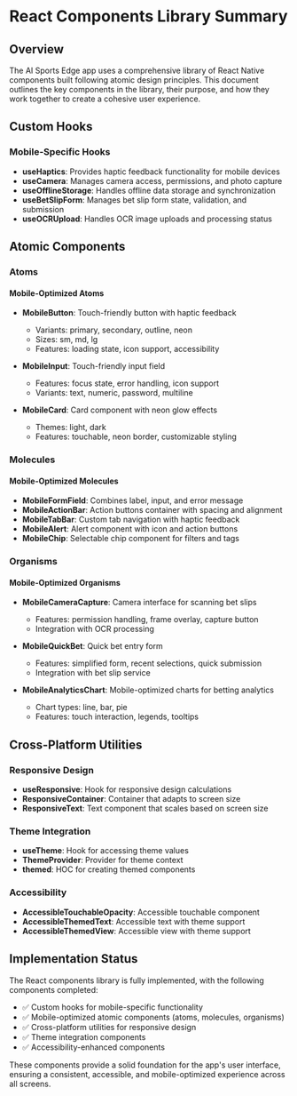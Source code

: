 # React Components Library Summary

## Overview

The AI Sports Edge app uses a comprehensive library of React Native components built following atomic design principles. This document outlines the key components in the library, their purpose, and how they work together to create a cohesive user experience.

## Custom Hooks

### Mobile-Specific Hooks

- **useHaptics**: Provides haptic feedback functionality for mobile devices
- **useCamera**: Manages camera access, permissions, and photo capture
- **useOfflineStorage**: Handles offline data storage and synchronization
- **useBetSlipForm**: Manages bet slip form state, validation, and submission
- **useOCRUpload**: Handles OCR image uploads and processing status

## Atomic Components

### Atoms

#### Mobile-Optimized Atoms

- **MobileButton**: Touch-friendly button with haptic feedback

  - Variants: primary, secondary, outline, neon
  - Sizes: sm, md, lg
  - Features: loading state, icon support, accessibility

- **MobileInput**: Touch-friendly input field

  - Features: focus state, error handling, icon support
  - Variants: text, numeric, password, multiline

- **MobileCard**: Card component with neon glow effects
  - Themes: light, dark
  - Features: touchable, neon border, customizable styling

### Molecules

#### Mobile-Optimized Molecules

- **MobileFormField**: Combines label, input, and error message
- **MobileActionBar**: Action buttons container with spacing and alignment
- **MobileTabBar**: Custom tab navigation with haptic feedback
- **MobileAlert**: Alert component with icon and action buttons
- **MobileChip**: Selectable chip component for filters and tags

### Organisms

#### Mobile-Optimized Organisms

- **MobileCameraCapture**: Camera interface for scanning bet slips

  - Features: permission handling, frame overlay, capture button
  - Integration with OCR processing

- **MobileQuickBet**: Quick bet entry form

  - Features: simplified form, recent selections, quick submission
  - Integration with bet slip service

- **MobileAnalyticsChart**: Mobile-optimized charts for betting analytics
  - Chart types: line, bar, pie
  - Features: touch interaction, legends, tooltips

## Cross-Platform Utilities

### Responsive Design

- **useResponsive**: Hook for responsive design calculations
- **ResponsiveContainer**: Container that adapts to screen size
- **ResponsiveText**: Text component that scales based on screen size

### Theme Integration

- **useTheme**: Hook for accessing theme values
- **ThemeProvider**: Provider for theme context
- **themed**: HOC for creating themed components

### Accessibility

- **AccessibleTouchableOpacity**: Accessible touchable component
- **AccessibleThemedText**: Accessible text with theme support
- **AccessibleThemedView**: Accessible view with theme support

## Implementation Status

The React components library is fully implemented, with the following components completed:

- ✅ Custom hooks for mobile-specific functionality
- ✅ Mobile-optimized atomic components (atoms, molecules, organisms)
- ✅ Cross-platform utilities for responsive design
- ✅ Theme integration components
- ✅ Accessibility-enhanced components

These components provide a solid foundation for the app's user interface, ensuring a consistent, accessible, and mobile-optimized experience across all screens.
